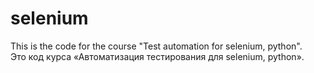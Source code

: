 # selenium
This is the code for the course "Test automation for selenium, python".</br>
Это код курса «Автоматизация тестирования для selenium, python».